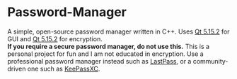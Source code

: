 # Password-Manager
A simple, open-source password manager written in C++. Uses <a href="https://www.qt.io/">Qt 5.15.2</a> for GUI and <a href="https://doc.libsodium.org/">Qt 5.15.2</a> for encryption. <br>
<b>If you require a secure password manager, do not use this.</b> This is a personal project for fun and I am not educated in encryption. Use a professional password manager instead such as <a href="https://www.lastpass.com/">LastPass</a>, or a community-driven one such as <a href="https://keepassxc.org/">KeePassXC</a>.
